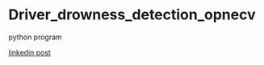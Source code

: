 # Driver_drowness_detection_opnecv
python program 

[linkedin post](https://www.linkedin.com/posts/vishal-patil-b6a3a0195_python-pythonprogrammin-opencv-activity-6657606080056647680-F1XJ)

